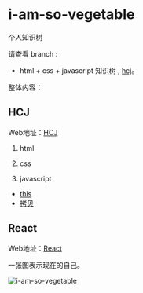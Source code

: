 # i-am-so-vegetable
个人知识树 

请查看 branch :

+ html + css + javascript 知识树 , [hcj](https://github.com/2fps/i-am-so-vegetable/tree/hcj)。

整体内容：

## HCJ

Web地址：[HCJ](http://hcj.zhuyuntao.cn)

1. html

2. css

3. javascript
+ [this](https://github.com/2fps/i-am-so-vegetable/blob/hcj/JavaScript/basic/this.md)
+ [拷贝](https://github.com/2fps/i-am-so-vegetable/blob/hcj/JavaScript/basic/%E6%8B%B7%E8%B4%9D.md)

## React

Web地址：[React](http://react.zhuyuntao.cn)


一张图表示现在的自己。

![i-am-so-vegetable](http://image.zhuyuntao.cn/image/2019/09/vegetable.jpg)